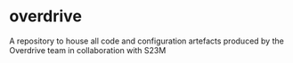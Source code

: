 # overdrive
A repository to house all code and configuration artefacts produced by the Overdrive team in collaboration with S23M
